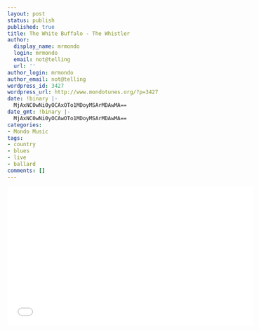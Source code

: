 ```yaml
---
layout: post
status: publish
published: true
title: The White Buffalo - The Whistler
author:
  display_name: mrmondo
  login: mrmondo
  email: not@telling
  url: ''
author_login: mrmondo
author_email: not@telling
wordpress_id: 3427
wordpress_url: http://www.mondotunes.org/?p=3427
date: !binary |-
  MjAxNC0wNi0yOCAxOTo1MDoyMSArMDAwMA==
date_gmt: !binary |-
  MjAxNC0wNi0yOCAwOTo1MDoyMSArMDAwMA==
categories:
- Mondo Music
tags:
- country
- blues
- live
- ballard
comments: []
---
```

<iframe width="560" height="315" src="//www.youtube.com/embed/o5hrbJfzj-E" frameborder="0"> </iframe>
